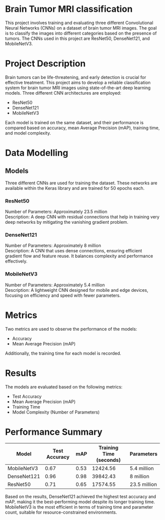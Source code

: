 # Brain Tumor MRI classification
This project involves training and evaluating three different Convolutional Neural Networks (CNNs) on a dataset of brain tumor MRI images. 
The goal is to classify the images into different categories based on the presence of tumors. The CNNs used in this project are ResNet50, DenseNet121, and MobileNetV3.

# Project Description
Brain tumors can be life-threatening, and early detection is crucial for effective treatment. This project aims to develop a reliable classification system for brain tumor 
MRI images using state-of-the-art deep learning models. Three different CNN architectures are employed:

- ResNet50
- DenseNet121
- MobileNetV3
  
Each model is trained on the same dataset, and their performance is compared based on accuracy, mean Average Precision (mAP), training time, and model complexity.

# Data Modelling
## Models
Three different CNNs are used for training the dataset. These networks are available within the Keras library and are trained for 50 epochs each.

### ResNet50

Number of Parameters: Approximately 23.5 million <br>
Description: A deep CNN with residual connections that help in training very deep networks by mitigating the vanishing gradient problem.

### DenseNet121

Number of Parameters: Approximately 8 million <br>
Description: A CNN that uses dense connections, ensuring efficient gradient flow and feature reuse. It balances complexity and performance effectively.

### MobileNetV3

Number of Parameters: Approximately 5.4 million <br>
Description: A lightweight CNN designed for mobile and edge devices, focusing on efficiency and speed with fewer parameters.

# Metrics
Two metrics are used to observe the performance of the models:

- Accuracy
- Mean Average Precision (mAP)
  
Additionally, the training time for each model is recorded.

# Results
The models are evaluated based on the following metrics:

- Test Accuracy
- Mean Average Precision (mAP)
- Training Time
- Model Complexity (Number of Parameters)

# Performance Summary

| Model | Test Accuracy | mAP | Training Time (seconds) | Parameters |
|---|---|---|---|---|
| MobileNetV3 | 0.67 | 0.53 | 12424.56 | 5.4 million |
| DenseNet121 | 0.96 | 0.98 | 39842.43 | 8 million |
| ResNet50 | 0.71 | 0.65 | 17574.55 | 23.5 million |

Based on the results, DenseNet121 achieved the highest test accuracy and mAP, making it the best-performing model despite its longer 
training time. MobileNetV3 is the most efficient in terms of training time and parameter count, suitable for resource-constrained environments.
